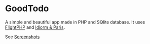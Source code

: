 # GoodTodo

A simple and beautiful app made in PHP and SQlite database. It uses [FlightPHP][1] and [Idiorm & Paris][2].

See [Screenshots][3]

  [1]: http://flightphp.com/
  [2]: http://j4mie.github.io/idiormandparis/
  [3]: http://sarfraznawaz.wordpress.com/2014/02/23/goodtodo-php-and-sqlite-app/